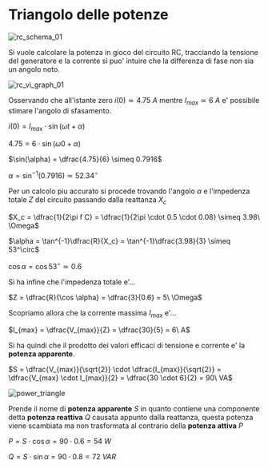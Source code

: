 # Triangolo delle potenze  

![rc_schema_01](https://github.com/dennyb87/elettrotecnica-serale/assets/7195133/91a547e4-ab5a-4855-9cb7-04ad63ee6ebe)  

Si vuole calcolare la potenza in gioco del circuito RC, tracciando la tensione del generatore e la corrente si puo' intuire che la differenza di fase non sia un angolo noto.  

![rc_vi_graph_01](https://github.com/dennyb87/elettrotecnica-serale/assets/7195133/da1b4c6a-c8d6-4bfa-865e-3449056551fa)  

Osservando che all'istante zero $i(0) \simeq 4.75\ A$ mentre $I_{max} \simeq 6\ A$ e' possibile stimare l'angolo di sfasamento.  

$i(0) = I_{max} \cdot \sin(\omega t + \alpha)$  

$4.75 = 6 \cdot \sin(\omega 0 + \alpha)$  

$\sin(\alpha) = \dfrac{4.75}{6} \simeq 0.7916$  

$\alpha = \sin^{-1}(0.7916) \simeq 52.34^\circ$  

Per un calcolo piu accurato si procede trovando l'angolo $\alpha$ e l'impedenza totale $Z$ del circuito passando dalla reattanza $X_c$  

$X_c = \dfrac{1}{2\pi f C} = \dfrac{1}{2\pi \cdot 0.5 \cdot 0.08} \simeq 3.98\ \Omega$  

$\alpha = \tan^{-1}\dfrac{R}{X_c} = \tan^{-1}\dfrac{3.98}{3} \simeq 53^\circ$  

$\cos \alpha = \cos 53^\circ \simeq 0.6$  

Si ha infine che l'impedenza totale e'...  

$Z = \dfrac{R}{\cos \alpha} = \dfrac{3}{0.6} = 5\ \Omega$  

Scopriamo allora che la corrente massima $I_{max}$ e'...  

$I_{max} = \dfrac{V_{max}}{Z} = \dfrac{30}{5} = 6\ A$  

Si ha quindi che il prodotto dei valori efficaci di tensione e corrente e' la **potenza apparente**.  

$S = \dfrac{V_{max}}{\sqrt{2}} \cdot \dfrac{I_{max}}{\sqrt{2}} = \dfrac{V_{max} \cdot I_{max}}{2} = \dfrac{30 \cdot 6}{2} = 90\ VA$  

![power_triangle](https://github.com/dennyb87/elettrotecnica-serale/assets/7195133/5bdf876f-fefc-43a6-9f2c-4961a558194c)  

Prende il nome di **potenza apparente** $S$ in quanto contiene una componente detta **potenza reattiva** $Q$ causata appunto dalla reattanza, questa potenza viene scambiata ma non trasformata al contrario della **potenza attiva** $P$  

$P = S \cdot \cos \alpha = 90 \cdot 0.6 = 54\ W$  

$Q = S \cdot \sin \alpha = 90 \cdot 0.8 = 72\ VAR$  
